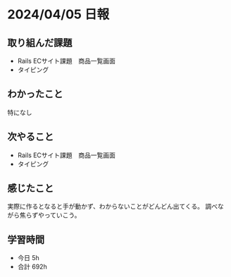 # 2024/04/05 日報

## 取り組んだ課題
- Rails ECサイト課題　商品一覧画面
- タイピング

## わかったこと
特になし

## 次やること
- Rails ECサイト課題　商品一覧画面
- タイピング

## 感じたこと
実際に作るとなると手が動かず、わからないことがどんどん出てくる。
調べながら焦らずやっていこう。

## 学習時間
- 今日 5h
- 合計 692h
